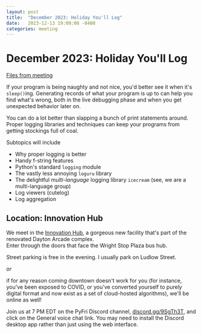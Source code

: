 ```yaml
---
layout: post
title:  "December 2023: Holiday You'll Log"
date:   2023-12-13 19:00:00 -0400
categories: meeting
---
```


# December 2023: Holiday You'll Log 

[Files from meeting](https://github.com/dayton-dynamic/dayton-dynamic.github.com/tree/master/meeting_notes/logging)

If your program is being naughty and not nice, you'd better see it when 
it's `sleep()`ing.  Generating records of what your program is up to can 
help you find what's wrong, both in the live debugging phase and when you 
get unexpected behavior later on.

You can do a lot better than slapping a bunch of print statements around. 
Proper logging libraries and techniques can keep your programs from getting 
stockings full of coal. 

Subtopics will include 

- Why proper logging is better 
- Handy f-string features 
- Python's standard `logging` module
- The vastly less annoying `loguru` library 
- The delightful *multi-language* logging library `icecream` (see, we are a multi-language group)
- Log viewers (cutelog)
- Log aggregation


## Location: Innovation Hub 

We meet in the [Innovation Hub](https://www.thehubdayton.com/), 
a gorgeous new facility that's part of the renovated Dayton Arcade complex.  
Enter through the doors that face the Wright Stop Plaza bus hub.

Street parking is free in the evening.  I usually park on Ludlow Street.

*or* 

if for any reason coming downtown doesn't work for you (for instance, 
you've been exposed to COVID, or you've converted yourself to purely 
digital format and now exist as 
a set of cloud-hosted algorithms), we'll be online as well!  

Join us at 7 PM EDT on the PyFri Discord channel, [discord.gg/9SgTh3T](https://discord.gg/9SgTh3T), and click on the 
General voice chat link.  You may need to install the Discord desktop app rather than just using 
the web interface.


